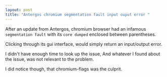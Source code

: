 ```yaml
---
layout: post
title: "Antergos chromium segmentation fault input ouput error "
---
```


After an update from Antergos, chromium browser
had an infamous `segmentation fault` with its
`core dumped` enclosed between parentheses. 

Clicking through its gui interface, would simply
return an input/output error.

I didn't have enough time to look up the issue, And
whatever I found about the issue, was not relevant
to the problem. 

I did notice though, that chromium-flags was the
culprit.


